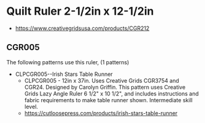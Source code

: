 # Quilt Ruler 2-1/2in x 12-1/2in
* https://www.creativegridsusa.com/products/CGR212

## CGR005

The following patterns use this ruler, (1 patterns)

* CLPCGR005--Irish Stars Table Runner
	* CLPCGR005 - 12in x 37in. Uses Creative Grids CGR3754 and CGR24. Designed by Carolyn Griffin. This pattern uses Creative Grids Lazy Angle Ruler 6 1/2" x 10 1/2", and includes instructions and fabric requirements to make table runner shown. Intermediate skill level.
	* https://cutloosepress.com/products/irish-stars-table-runner

